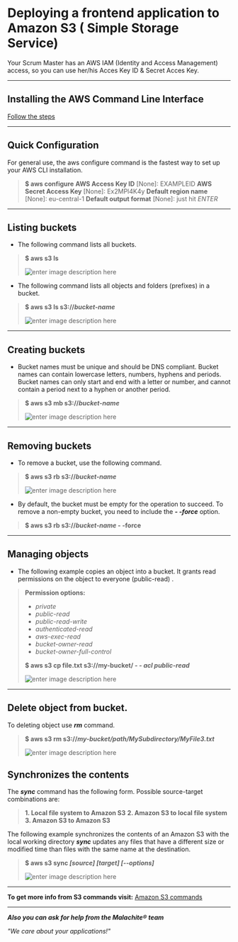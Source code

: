 ﻿**Deploying a frontend application to Amazon S3 ( Simple Storage Service)**
========================================================================

Your Scrum Master has an AWS IAM (Identity and Access Management) access, so you can use her/his Acces Key ID & Secret Acces Key.






----------

**Installing the AWS Command Line Interface**
-----------------------------------------
[Follow the steps](http://docs.aws.amazon.com/cli/latest/userguide/installing.html)

----------


**Quick Configuration**
-------------------

For general use, the aws configure command is the fastest way to set up your AWS CLI installation.

> **$ aws configure**
**AWS Access Key ID** [None]: EXAMPLEID
**AWS Secret Access Key** [None]: Ex2MPl4K4y
**Default region name** [None]: eu-central-1
**Default output format** [None]: just hit *ENTER*
 


----------


**Listing buckets**
-------------------
 - The following command lists all buckets.

	

> **$ aws s3 ls**
> 
> ![enter image description here](https://lh3.googleusercontent.com/a-8AQDhkCpoKtIdTN_KyQt4hU3wm6pq3MnjcgQFhnnDhmsgVmDlHOv8XOAYXvmHXzhqrjPaZzMEy=s0)


 - The following command lists all objects and folders (prefixes) in a
   bucket.
   
   

> **$ aws s3 ls s3://*bucket-name*** 
> 
> ![enter image description here](https://lh3.googleusercontent.com/-JL6THVLibFs/WiEiJIgv8II/AAAAAAAAAbA/Ll0Km6UVZ9Y0kghjxCgyldpLBA6LYQW5ACLcBGAs/s0/listing_buckets2.PNG)


----------


**Creating buckets**
----------------

 - Bucket names must be unique and should be DNS compliant. Bucket names
   can contain lowercase letters, numbers, hyphens and periods. Bucket
   names can only start and end with a letter or number, and cannot
   contain a period next to a hyphen or another period.

> **$ aws s3 mb s3://*bucket-name*** 
> 
> ![enter image description here](https://lh3.googleusercontent.com/-qj7pG4NjSJY/WiEk3wnRskI/AAAAAAAAAbQ/XopPxit97k0X5nCC8sYAoXv1j9cBwZPaACLcBGAs/s0/making-bucket.PNG) 


----------


**Removing buckets**
----------------

 - To remove a bucket, use the following command.

> **$ aws s3 rb s3://*bucket-name*** 
> 
> ![enter image description here](https://lh3.googleusercontent.com/-7JV5N43WHkA/WiEl262BEMI/AAAAAAAAAbg/aefRNQu6cwEjcMjSmcjgQW-z0-DutyCKQCLcBGAs/s0/remove_bucket.PNG) 

 - By default, the bucket must be empty for the operation to succeed. To
   remove a non-empty bucket, you need to include the ***- -force***
   option.

> **$ aws s3 rb s3://*bucket-name* - -force**


----------


**Managing objects**
----------------

 - The following example copies an object into a bucket. It grants read
   permissions on the object to everyone (public-read) .
  

> **Permission options:** 
>  - *private*
>  - *public-read*
>  - *public-read-write*
>  - *authenticated-read*
>  - *aws-exec-read*
>  - *bucket-owner-read*
>  - *bucket-owner-full-control*
> 
> **$ aws s3 cp file.txt s3://my-bucket/  *- - acl public-read*** 
> 
> ![enter image description here](https://lh3.googleusercontent.com/-n2Gar9nHT3Q/WiEvoL24uyI/AAAAAAAAAcE/7sqUzYc69o0xR4Kq9Ee7JF11jsLeDkLSwCLcBGAs/s0/upload_file.PNG) 

 


----------


**Delete object from bucket.**
--------------------------
To deleting object use ***rm*** command.

> **$ aws s3 rm s3://*my-bucket/path/MySubdirectory/MyFile3.txt*** 
> 
> ![enter image description here](https://lh3.googleusercontent.com/-Rgu2rbYKZz4/WiEwZK_o0CI/AAAAAAAAAcQ/QRcVbJgDeL8t_6gwV9IuGLw7j-WiCQwfwCLcBGAs/s0/delete_from+bucket.PNG) 

 

**Synchronizes the contents**
-------------------------


 
The ***sync*** command has the following form. Possible source-target combinations are:

		

>  **1. Local file system to Amazon S3**
>  **2. Amazon S3 to local file system**
>  **3. Amazon S3 to Amazon S3**

 
The following example synchronizes the contents of an Amazon S3  with
the local working directory ***sync*** updates any files that have a
different size or modified time than files with the same name at the
 destination.

 

> **$ aws s3 sync *[source] [target] [--options]*** 
> 
> ![enter image description here](https://lh3.googleusercontent.com/-pwFVJZFPT9c/WiFBs7r1icI/AAAAAAAAAdE/5c61QoAFiiks4UUufAsxJEeXto9nfw3kQCLcBGAs/s0/uploadwithsyncfromlocaltobucket.PNG)


----------


**To get more info from S3 commands visit:** [Amazon S3 commands](http://docs.aws.amazon.com/cli/latest/userguide/using-s3-commands.html)


----------


***Also you can ask for help from the Malachite® team***

*"We care about your applications!"*


